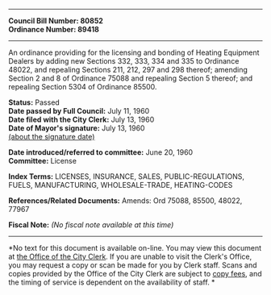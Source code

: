 * * * * *  
  
**Council Bill Number: [](#h0)[](#h2)80852**   
**Ordinance Number: 89418**  
  
* * * * *  
  
An ordinance providing for the licensing and bonding of Heating Equipment Dealers by adding new Sections 332, 333, 334 and 335 to Ordinance 48022, and repealing Sections 211, 212, 297 and 298 thereof; amending Section 2 and 8 of Ordinance 75088 and repealing Section 5 thereof; and repealing Section 5304 of Ordinance 85500.  
  
**Status:** Passed   
**Date passed by Full Council:** July 11, 1960   
**Date filed with the City Clerk:** July 13, 1960   
**Date of Mayor's signature:** July 13, 1960   
[(about the signature date)](/~public/approvaldate.htm)   
  
  
**Date introduced/referred to committee:** June 20, 1960   
**Committee:** License   
  
**Index Terms:** LICENSES, INSURANCE, SALES, PUBLIC-REGULATIONS, FUELS, MANUFACTURING, WHOLESALE-TRADE, HEATING-CODES  
  
**References/Related Documents:** Amends: Ord 75088, 85500, 48022, 77967  
  
**Fiscal Note:** *(No fiscal note available at this time)*  
  
* * * * *  
  
*No text for this document is available on-line. You may view this document at [the Office of the City Clerk](http://www.seattle.gov/leg/clerk/contactUs.htm). If you are unable to visit the Clerk's Office, you may request a copy or scan be made for you by Clerk staff. Scans and copies provided by the Office of the City Clerk are subject to [copy fees](http://clerk.seattle.gov/~public/clerkfees.htm), and the timing of service is dependent on the availability of staff. *  
  
  
